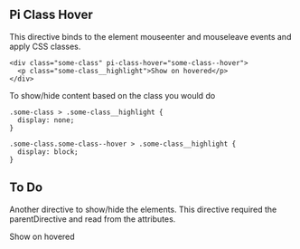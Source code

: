 ## Pi Class Hover ##

This directive binds to the element mouseenter and mouseleave events and apply CSS classes.

    <div class="some-class" pi-class-hover="some-class--hover">
      <p class="some-class__highlight">Show on hovered</p>
    </div>

To show/hide content based on the class you would do

    .some-class > .some-class__highlight {
      display: none;
    }

    .some-class.some-class--hover > .some-class__highlight {
      display: block;
    }

## To Do ##

Another directive to show/hide the elements. This directive required the parentDirective and read from the attributes.

<div class="some-class" pi-class-hover="some-class--hover">
  <p pi-class-hover-show>Show on hovered</p> <!-- Would only show on hover -->
</div>
